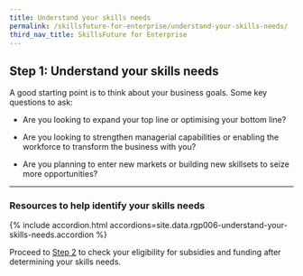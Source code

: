 ```yaml
---
title: Understand your skills needs
permalink: /skillsfuture-for-enterprise/understand-your-skills-needs/
third_nav_title: SkillsFuture for Enterprise
---
```


## Step 1: Understand your skills needs

A good starting point is to think about your business goals. 
Some key questions to ask:

- Are you looking to expand your top line or optimising your bottom line?

- Are you looking to strengthen managerial capabilities or enabling the workforce to transform the business with you? 

- Are you planning to enter new markets or building new skillsets to seize more opportunities?  


----

### Resources to help identify your skills needs

{% include accordion.html accordions=site.data.rgp006-understand-your-skills-needs.accordion %}

Proceed to [Step 2](/skillsfuture-for-enterprise/check-your-eligibility-for-subsidies-and-funding/?src=rgp_skillsfuture_step1) to check your eligibility for subsidies and funding after determining your skills needs.

<script src="/jquery/jquery.min.js"></script>
<script src="/jquery/bp-menu-new-tab.js"></script>
